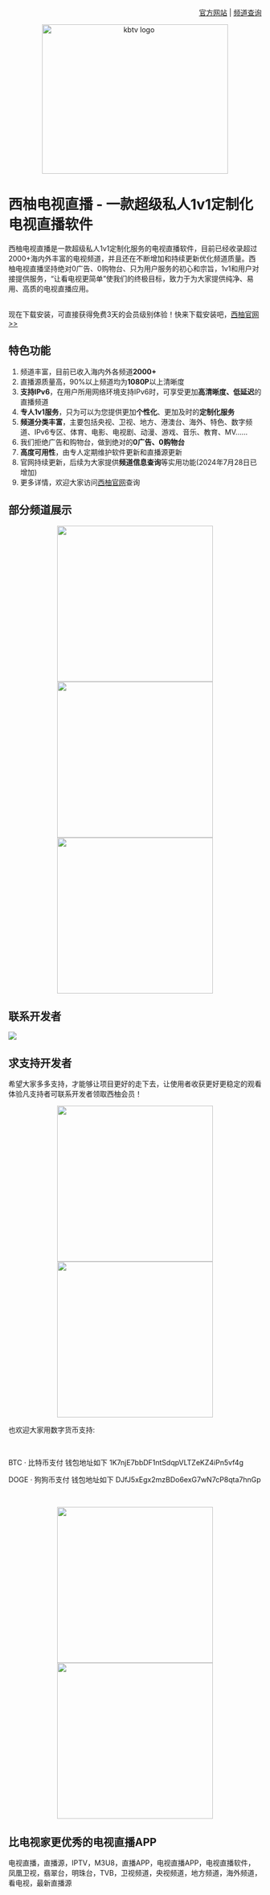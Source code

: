 <p align="right">
   <a href="https://xy.zkbhj.com?fr=github_readme" target="_blank">官方网站</a> | <a href="https://xy.zkbhj.com/channels.html" target="_blank">频道查询</a>
</p>


<p align="center">
  <a href="https://xy.zkbhj.com?fr=github_readme" target="_blank"><img src="https://qiniu.zkbhj.com/xy/github/KBTV-GITHUB-LOGO.png" width="370" height="297" alt="kbtv logo"></a>
</p>

# 西柚电视直播 - 一款超级私人1v1定制化电视直播软件

西柚电视直播是一款超级私人1v1定制化服务的电视直播软件，目前已经收录超过2000+海内外丰富的电视频道，并且还在不断增加和持续更新优化频道质量。西柚电视直播坚持绝对0广告、0购物台、只为用户服务的初心和宗旨，1v1和用户对接提供服务，“让看电视更简单”使我们的终极目标，致力于为大家提供纯净、易用、高质的电视直播应用。
</br> </br>

现在下载安装，可直接获得免费3天的会员级别体验！快来下载安装吧，<a href="https://xy.zkbhj.com?fr=github_download" target="_blank">西柚官网>></a>

## 特色功能
1. 频道丰富，目前已收入海内外各频道**2000+**
2. 直播源质量高，90%以上频道均为**1080P**以上清晰度
3. **支持IPv6**，在用户所用网络环境支持IPv6时，可享受更加**高清晰度、低延迟**的直播频道
4. **专人1v1服务**，只为可以为您提供更加**个性化**、更加及时的**定制化服务**
5. **频道分类丰富**，主要包括央视、卫视、地方、港澳台、海外、特色、数字频道、IPv6专区、体育、电影、电视剧、动漫、游戏、音乐、教育、MV……
6. 我们拒绝广告和购物台，做到绝对的**0广告、0购物台**
7. **高度可用性**，由专人定期维护软件更新和直播源更新
8. 官网持续更新，后续为大家提供**频道信息查询**等实用功能(2024年7月28日已增加)
9. 更多详情，欢迎大家访问[西柚官网](https://xy.zkbhj.com)查询

## 部分频道展示   
<p align="center">
<img src="https://qiniu.zkbhj.com/xy/github/gat.png?fr=1" width="310">
<img src="https://qiniu.zkbhj.com/xy/github/hwt.png?fr=1" width="310">
<img src="https://qiniu.zkbhj.com/xy/github/tst.png?fr=1" width="310">
</p>

## 联系开发者
<img src="https://qiniu.zkbhj.com/xy/github/author.png">

## 求支持开发者
希望大家多多支持，才能够让项目更好的走下去，让使用者收获更好更稳定的观看体验凡支持者可联系开发者领取西柚会员！
<p align="center">
<img src="https://qiniu.zkbhj.com/xy/github/wechatPay.jpg?fr=1" width="310">
<img src="https://qiniu.zkbhj.com/xy/github/aliypay.jpg?fr=2" width="310">
</p>

<p>也欢迎大家用数字货币支持:</p>
</br>
<p>BTC · 比特币支付
钱包地址如下 1K7njE7bbDF1ntSdqpVLTZeKZ4iPn5vf4g
</p>
<p>DOGE · 狗狗币支付
钱包地址如下 DJfJ5xEgx2mzBDo6exG7wN7cP8qta7hnGp
</p>
</br>
<p align="center">
    <img src="https://qiniu.zkbhj.com/common/ercode/btczf.jpg" width="310">
    <img src="https://qiniu.zkbhj.com/common/ercode/dogezf.jpg" width="310">
</p>

## 比电视家更优秀的电视直播APP   

电视直播，直播源，IPTV，M3U8，直播APP，电视直播APP，电视直播软件，凤凰卫视，翡翠台，明珠台，TVB，卫视频道，央视频道，地方频道，海外频道，看电视，最新直播源
